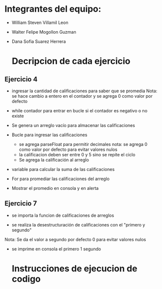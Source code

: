 # Integrantes del equipo:
- William Steven Villamil Leon
- Walter Felipe Mogollon Guzman
- Dana Sofia Suarez Herrera

  # Decripcion de cada ejercicio

## Ejercicio 4

- ingresar la cantidad de calificaciones para saber que se promedia
Nota: se hace cambio a entero en el contador y se agrega 0 como valor por defecto
- while contador para entrar en bucle si el contador es negativo o no existe

- Se genera un arreglo vacío para almacenar las calificaciones

- Bucle para ingresar las calificaciones

  - se agrega parseFloat para permitir decimales
  nota: se agrega 0 como valor por defecto para evitar valores nulos
  - la calificacion deben ser entre 0 y 5 sino se repite el ciclo
  - Se agrega la calificación al arreglo    

- variable para calcular la suma de las calificaciones

- For para promediar las calificaciones del arreglo

- Mostrar el promedio en consola y en alerta

## Ejercicio 7

- se importa la funcion de calificaciones de arreglos

- se realiza la desestructuración de calificaciones con el "primero y segundo"

Nota: Se da el valor a segundo por defecto 0 para evitar valores nulos

- se imprime en consola el primero 1 segundo

  # Instrucciones de ejecucion de codigo
